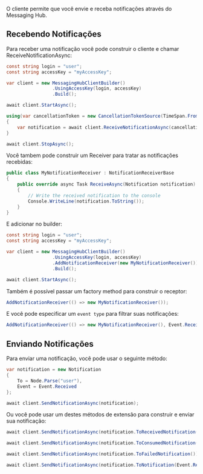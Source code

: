 O cliente permite que você envie e receba notificações através do Messaging Hub.

## Recebendo Notificações

Para receber uma notificação você pode construir o cliente e chamar ReceiveNotificationAsync:

```csharp
const string login = "user";
const string accessKey = "myAccessKey";

var client = new MessagingHubClientBuilder()
                 .UsingAccessKey(login, accessKey)
                 .Build();

await client.StartAsync();

using(var cancellationToken = new CancellationTokenSource(TimeSpan.FromSeconds(30)))
{
    var notification = await client.ReceiveNotificationAsync(cancellationToken.Token);
}

await client.StopAsync();

```
Você tambem pode construir um Receiver para tratar as notificações recebidas:

```csharp
public class MyNotificationReceiver : NotificationReceiverBase
{
    public override async Task ReceiveAsync(Notification notification)
    {
        // Write the received notification to the console
        Console.WriteLine(notification.ToString());
    }
}

```
E adicionar no builder:

```csharp
const string login = "user";
const string accessKey = "myAccessKey";

var client = new MessagingHubClientBuilder()
                 .UsingAccessKey(login, accessKey)
                 .AddNotificationReceiver(new MyNotificationReceiver())
                 .Build();

await client.StartAsync();
```
Também é possível passar um factory method para construir o receptor:

```csharp
AddNotificationReceiver(() => new MyNotificationReceiver());
```

E você pode especificar um `event type` para filtrar suas notificações:

```csharp
AddNotificationReceiver(() => new MyNotificationReceiver(), Event.Received);
```

## Enviando Notificações

Para enviar uma notificação, você pode usar o seguinte método:

```csharp
var notification = new Notification
{
    To = Node.Parse("user"),
    Event = Event.Received
};

await client.SendNotificationAsync(notification);
```

Ou você pode usar um destes métodos de extensão para construir e enviar sua notificação:

```csharp 
await client.SendNotificationAsync(notification.ToReceivedNotification());

await client.SendNotificationAsync(notification.ToConsumedNotification());

await client.SendNotificationAsync(notification.ToFailedNotification());

await client.SendNotificationAsync(notification.ToNotification(Event.Received));
```